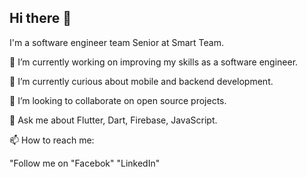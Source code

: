 ## Hi there 👋

I'm a software engineer team Senior at Smart Team.

🔭 I’m currently working on improving my skills as a software engineer.

🌱 I’m currently curious about mobile and backend development.

👯 I’m looking to collaborate on open source projects.

💬 Ask me about Flutter, Dart, Firebase, JavaScript.

📫 How to reach me:

"Follow me on "Facebok" "LinkedIn"
